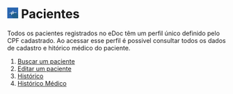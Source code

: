 # <img src=../img/logo.png height=25> Pacientes

Todos os pacientes registrados no eDoc têm um perfil único definido pelo CPF cadastrado.
Ao acessar esse perfil é possivel consultar todos os dados de cadastro e hitórico médico do paciente.


1. [Buscar um paciente](busca.md)
2. [Editar um paciente](edita.md)
3. [Histórico](historico.md)
4. [Histórico Médico](documentos.md)